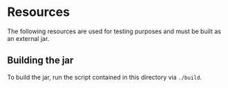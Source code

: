 # Resources

The following resources are used for testing purposes and must be built as an
external jar.

## Building the jar

To build the jar, run the script contained in this directory via `./build`.
